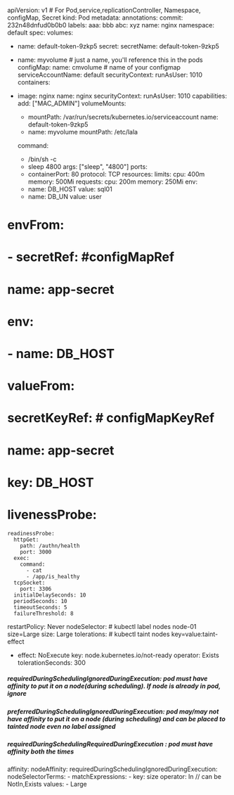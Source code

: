 apiVersion: v1 # For Pod,service,replicationController, Namespace, configMap, Secret
kind: Pod
metadata:
  annotations:
    commit: 232n48dnfud0b0b0
  labels:
    aaa: bbb
    abc: xyz
  name: nginx
  namespace: default
spec:
  volumes:
  - name: default-token-9zkp5
    secret:
      secretName: default-token-9zkp5
  - name: myvolume # just a name, you'll reference this in the pods
    configMap:
      name: cmvolume # name of your configmap      
  serviceAccountName: default
  securityContext: 
    runAsUser: 1010 
  containers:
  - image: nginx
    name: nginx
    securityContext: 
      runAsUser: 1010
      capabilities:
        add: ["MAC_ADMIN"] 
    volumeMounts:
    - mountPath: /var/run/secrets/kubernetes.io/serviceaccount
      name: default-token-9zkp5
    - name: myvolume
      mountPath: /etc/lala
 
    command:
    - /bin/sh -c
    - sleep 4800
    args: ["sleep", "4800"]
    ports:
    - containerPort: 80
      protocol: TCP
    resources:
      limits:
        cpu: 400m
        memory: 500Mi
      requests:
        cpu: 200m
        memory: 250Mi
    env:
    - name: DB_HOST
      value: sql01
    - name: DB_UN
      value: user      
 #  envFrom:
 #    - secretRef: #configMapRef
 #        name: app-secret
 #  env:
 #    - name: DB_HOST
#       valueFrom:
#         secretKeyRef: # configMapKeyRef
#           name: app-secret
#           key: DB_HOST

  # livenessProbe:
    readinessProbe:
      httpGet:
        path: /authn/health
        port: 3000
      exec:
        command:
          - cat
          - /app/is_healthy
      tcpSocket:
        port: 3306
      initialDelaySeconds: 10
      periodSeconds: 10
      timeoutSeconds: 5
      failureThreshold: 8
      
  restartPolicy: Never
  nodeSelector:  # kubectl label nodes node-01 size=Large
    size: Large
  tolerations: # kubectl taint nodes <node-name> key=value:taint-effect
  - effect: NoExecute
    key: node.kubernetes.io/not-ready
    operator: Exists
    tolerationSeconds: 300
##### requiredDuringSchedulingIgnoredDuringExecution:  pod must have affinity to put it on a node(during scheduling). If node is already in pod, ignore
##### preferredDuringSchedulingIgnoredDuringExecution: pod may/may not have affinity to put it on a node (during scheduling) and can be placed to tainted node even no label assigned
##### requiredDuringSchedulingRequiredDuringExecution : pod must have affinity both the times    
  affinity:
    nodeAffinity:
      requiredDuringSchedulingIgnoredDuringExecution:
        nodeSelectorTerms:
        - matchExpressions:
          - key: size
            operator: In  // can be NotIn,Exists
            values:
            - Large       